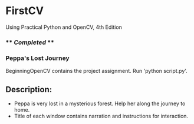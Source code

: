 # FirstCV
Using Practical Python and OpenCV, 4th Edition

### ** *Completed* **
### Peppa's Lost Journey
BeginningOpenCV contains the project assignment.
Run 'python script.py'.

## Description:
* Peppa is very lost in a mysterious forest. Help her along the journey to home.
* Title of each window contains narration and instructions for interaction.
